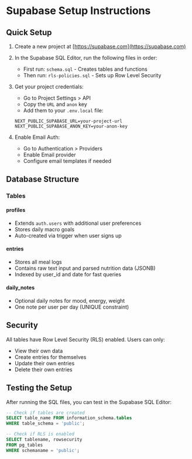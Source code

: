 # Supabase Setup Instructions

## Quick Setup

1. Create a new project at [https://supabase.com](https://supabase.com)

2. In the Supabase SQL Editor, run the following files in order:
   - First run: `schema.sql` - Creates tables and functions
   - Then run: `rls-policies.sql` - Sets up Row Level Security

3. Get your project credentials:
   - Go to Project Settings > API
   - Copy the `URL` and `anon` key
   - Add them to your `.env.local` file:
   ```
   NEXT_PUBLIC_SUPABASE_URL=your-project-url
   NEXT_PUBLIC_SUPABASE_ANON_KEY=your-anon-key
   ```

4. Enable Email Auth:
   - Go to Authentication > Providers
   - Enable Email provider
   - Configure email templates if needed

## Database Structure

### Tables

#### profiles
- Extends `auth.users` with additional user preferences
- Stores daily macro goals
- Auto-created via trigger when user signs up

#### entries
- Stores all meal logs
- Contains raw text input and parsed nutrition data (JSONB)
- Indexed by user_id and date for fast queries

#### daily_notes
- Optional daily notes for mood, energy, weight
- One note per user per day (UNIQUE constraint)

## Security

All tables have Row Level Security (RLS) enabled. Users can only:
- View their own data
- Create entries for themselves
- Update their own entries
- Delete their own entries

## Testing the Setup

After running the SQL files, you can test in the Supabase SQL Editor:

```sql
-- Check if tables are created
SELECT table_name FROM information_schema.tables
WHERE table_schema = 'public';

-- Check if RLS is enabled
SELECT tablename, rowsecurity
FROM pg_tables
WHERE schemaname = 'public';
```
